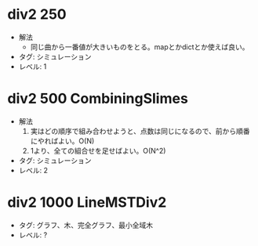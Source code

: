 # div2 250

- 解法
    - 同じ曲から一番値が大きいものをとる。mapとかdictとか使えば良い。
- タグ: シミュレーション
- レベル: 1

# div2 500 CombiningSlimes

- 解法
    1. 実はどの順序で組み合わせようと、点数は同じになるので、前から順番にやればよい。O(N)
    2. 1より、全ての組合せを足せばよい。O(N^2)
- タグ: シミュレーション
- レベル: 2

# div2 1000 LineMSTDiv2

- タグ: グラフ、木、完全グラフ、最小全域木
- レベル: ?
